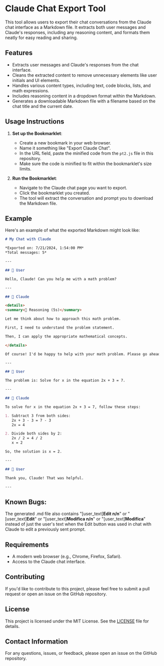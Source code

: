 # Claude Chat Export Tool

This tool allows users to export their chat conversations from the Claude chat interface as a Markdown file. It extracts both user messages and Claude's responses, including any reasoning content, and formats them neatly for easy reading and sharing.

## Features

- Extracts user messages and Claude's responses from the chat interface.
- Cleans the extracted content to remove unnecessary elements like user initials and UI elements.
- Handles various content types, including text, code blocks, lists, and math expressions.
- Includes reasoning content in a dropdown format within the Markdown.
- Generates a downloadable Markdown file with a filename based on the chat title and the current date.

## Usage Instructions

1. **Set up the Bookmarklet**:
   - Create a new bookmark in your web browser.
   - Name it something like "Export Claude Chat".
   - In the URL field, paste the minified code from the `pt2.js` file in this repository.
   - Make sure the code is minified to fit within the bookmarklet's size limits.

2. **Run the Bookmarklet**:
   - Navigate to the Claude chat page you want to export.
   - Click the bookmarklet you created.
   - The tool will extract the conversation and prompt you to download the Markdown file.

## Example

Here's an example of what the exported Markdown might look like:

```markdown
# My Chat with Claude

*Exported on: 7/21/2024, 1:54:00 PM*
*Total messages: 5*

---

## 👤 User

Hello, Claude! Can you help me with a math problem?

---

## 🤖 Claude

<details>
<summary>🧠 Reasoning (5s)</summary>

Let me think about how to approach this math problem.

First, I need to understand the problem statement.

Then, I can apply the appropriate mathematical concepts.

</details>

Of course! I'd be happy to help with your math problem. Please go ahead and share the problem details.

---

## 👤 User

The problem is: Solve for x in the equation 2x + 3 = 7.

---

## 🤖 Claude

To solve for x in the equation 2x + 3 = 7, follow these steps:

1. Subtract 3 from both sides:
   2x + 3 - 3 = 7 - 3
   2x = 4

2. Divide both sides by 2:
   2x / 2 = 4 / 2
   x = 2

So, the solution is x = 2.

---

## 👤 User

Thank you, Claude! That was helpful.

---

```

## Known Bugs:
The generated .md file also contains "[user_text]**Edit n/n**" or "[user_text]**Edit**" or "[user_text]**Modifica n/n**" or "[user_text]**Modifica**" instead of just the user's text when the Edit button was used in chat with Claude to edit a previously sent prompt.

## Requirements

- A modern web browser (e.g., Chrome, Firefox, Safari).
- Access to the Claude chat interface.

## Contributing

If you'd like to contribute to this project, please feel free to submit a pull request or open an issue on the GitHub repository.

## License

This project is licensed under the MIT License. See the [LICENSE](LICENSE) file for details.

## Contact Information

For any questions, issues, or feedback, please open an issue on the GitHub repository.
